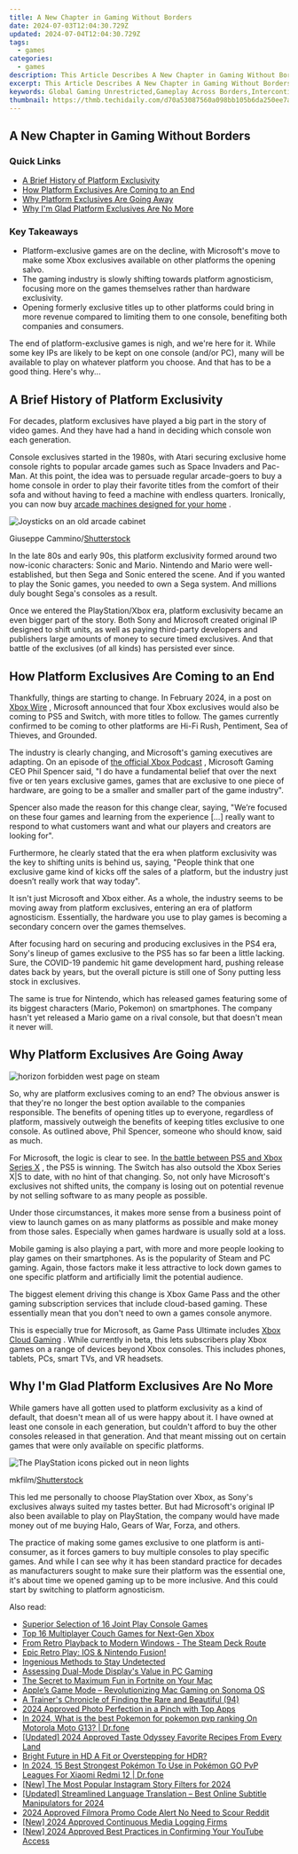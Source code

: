 ```yaml
---
title: A New Chapter in Gaming Without Borders
date: 2024-07-03T12:04:30.729Z
updated: 2024-07-04T12:04:30.729Z
tags:
  - games
categories:
  - games
description: This Article Describes A New Chapter in Gaming Without Borders
excerpt: This Article Describes A New Chapter in Gaming Without Borders
keywords: Global Gaming Unrestricted,Gameplay Across Borders,Intercontinental Gaming,Borderless Gaming World,Universal Gaming Access,Cross-Country Gaming,No Limits Gaming Experience
thumbnail: https://thmb.techidaily.com/d70a53087560a098bb105b6da250ee7a060b663d95025554525e6d2ddaef6a7e.jpg
---
```


## A New Chapter in Gaming Without Borders

### Quick Links

* [A Brief History of Platform Exclusivity](#a-brief-history-of-platform-exclusivity)
* [How Platform Exclusives Are Coming to an End](#how-platform-exclusives-are-coming-to-an-end)
* [Why Platform Exclusives Are Going Away](#why-platform-exclusives-are-going-away)
* [Why I'm Glad Platform Exclusives Are No More](#why-i-39-m-glad-platform-exclusives-are-no-more)

### Key Takeaways

* Platform-exclusive games are on the decline, with Microsoft's move to make some Xbox exclusives available on other platforms the opening salvo.
* The gaming industry is slowly shifting towards platform agnosticism, focusing more on the games themselves rather than hardware exclusivity.
* Opening formerly exclusive titles up to other platforms could bring in more revenue compared to limiting them to one console, benefiting both companies and consumers.

 The end of platform-exclusive games is nigh, and we're here for it. While some key IPs are likely to be kept on one console (and/or PC), many will be available to play on whatever platform you choose. And that has to be a good thing. Here's why...

## A Brief History of Platform Exclusivity

 For decades, platform exclusives have played a big part in the story of video games. And they have had a hand in deciding which console won each generation.

 Console exclusives started in the 1980s, with Atari securing exclusive home console rights to popular arcade games such as Space Invaders and Pac-Man. At this point, the idea was to persuade regular arcade-goers to buy a home console in order to play their favorite titles from the comfort of their sofa and without having to feed a machine with endless quarters. Ironically, you can now buy [arcade machines designed for your home](https://www.makeuseof.com/best-home-arcade-machines/) .

![Joysticks on an old arcade cabinet](https://static1.makeuseofimages.com/wordpress/wp-content/uploads/2024/04/shutterstock_1089499448.jpg)

 Giuseppe Cammino/[Shutterstock](https://www.shutterstock.com/image-photo/joystick-vintage-arcade-videogame-coinop-1089499448)

 In the late 80s and early 90s, this platform exclusivity formed around two now-iconic characters: Sonic and Mario. Nintendo and Mario were well-established, but then Sega and Sonic entered the scene. And if you wanted to play the Sonic games, you needed to own a Sega system. And millions duly bought Sega's consoles as a result.

 Once we entered the PlayStation/Xbox era, platform exclusivity became an even bigger part of the story. Both Sony and Microsoft created original IP designed to shift units, as well as paying third-party developers and publishers large amounts of money to secure timed exclusives. And that battle of the exclusives (of all kinds) has persisted ever since.

## How Platform Exclusives Are Coming to an End

 Thankfully, things are starting to change. In February 2024, in a post on [Xbox Wire](https://news.xbox.com/en-us/2024/02/21/new-platforms-new-players-xbox-games-switch-playstation/) , Microsoft announced that four Xbox exclusives would also be coming to PS5 and Switch, with more titles to follow. The games currently confirmed to be coming to other platforms are Hi-Fi Rush, Pentiment, Sea of Thieves, and Grounded.

 The industry is clearly changing, and Microsoft's gaming executives are adapting. On an episode of [the official Xbox Podcast](https://youtu.be/KGlD9SO3rKU?feature=shared) , Microsoft Gaming CEO Phil Spencer said, "I do have a fundamental belief that over the next five or ten years exclusive games, games that are exclusive to one piece of hardware, are going to be a smaller and smaller part of the game industry".

 Spencer also made the reason for this change clear, saying, "We’re focused on these four games and learning from the experience \[...\] really want to respond to what customers want and what our players and creators are looking for".

 Furthermore, he clearly stated that the era when platform exclusivity was the key to shifting units is behind us, saying, "People think that one exclusive game kind of kicks off the sales of a platform, but the industry just doesn’t really work that way today".

 It isn't just Microsoft and Xbox either. As a whole, the industry seems to be moving away from platform exclusives, entering an era of platform agnosticism. Essentially, the hardware you use to play games is becoming a secondary concern over the games themselves.

 After focusing hard on securing and producing exclusives in the PS4 era, Sony's lineup of games exclusive to the PS5 has so far been a little lacking. Sure, the COVID-19 pandemic hit game development hard, pushing release dates back by years, but the overall picture is still one of Sony putting less stock in exclusives.

 The same is true for Nintendo, which has released games featuring some of its biggest characters (Mario, Pokemon) on smartphones. The company hasn't yet released a Mario game on a rival console, but that doesn't mean it never will.

## Why Platform Exclusives Are Going Away

![horizon forbidden west page on steam](https://static1.makeuseofimages.com/wordpress/wp-content/uploads/2024/04/horizon-forbidden-west-page-on-steam.png)

 So, why are platform exclusives coming to an end? The obvious answer is that they're no longer the best option available to the companies responsible. The benefits of opening titles up to everyone, regardless of platform, massively outweigh the benefits of keeping titles exclusive to one console. As outlined above, Phil Spencer, someone who should know, said as much.

 For Microsoft, the logic is clear to see. In [the battle between PS5 and Xbox Series X](https://www.makeuseof.com/ps5-vs-xbox-series-x/) , the PS5 is winning. The Switch has also outsold the Xbox Series X|S to date, with no hint of that changing. So, not only have Microsoft's exclusives not shifted units, the company is losing out on potential revenue by not selling software to as many people as possible.

 Under those circumstances, it makes more sense from a business point of view to launch games on as many platforms as possible and make money from those sales. Especially when games hardware is usually sold at a loss.

 Mobile gaming is also playing a part, with more and more people looking to play games on their smartphones. As is the popularity of Steam and PC gaming. Again, those factors make it less attractive to lock down games to one specific platform and artificially limit the potential audience.

 The biggest element driving this change is Xbox Game Pass and the other gaming subscription services that include cloud-based gaming. These essentially mean that you don't need to own a games console anymore.

 This is especially true for Microsoft, as Game Pass Ultimate includes [Xbox Cloud Gaming](https://www.makeuseof.com/what-is-xbox-cloud-gaming-how-does-it-work/) . While currently in beta, this lets subscribers play Xbox games on a range of devices beyond Xbox consoles. This includes phones, tablets, PCs, smart TVs, and VR headsets.

## Why I'm Glad Platform Exclusives Are No More

 While gamers have all gotten used to platform exclusivity as a kind of default, that doesn't mean all of us were happy about it. I have owned at least one console in each generation, but couldn't afford to buy the other consoles released in that generation. And that meant missing out on certain games that were only available on specific platforms.

![The PlayStation icons picked out in neon lights](https://static1.makeuseofimages.com/wordpress/wp-content/uploads/2022/05/playstation-logos-in-neon.jpg)

 mkfilm/[Shutterstock](https://www.shutterstock.com/image-illustration/geometry-neon-lights-room-modern-blue-1933780073)

 This led me personally to choose PlayStation over Xbox, as Sony's exclusives always suited my tastes better. But had Microsoft's original IP also been available to play on PlayStation, the company would have made money out of me buying Halo, Gears of War, Forza, and others.

 The practice of making some games exclusive to one platform is anti-consumer, as it forces gamers to buy multiple consoles to play specific games. And while I can see why it has been standard practice for decades as manufacturers sought to make sure their platform was the essential one, it's about time we opened gaming up to be more inclusive. And this could start by switching to platform agnosticism.


<ins class="adsbygoogle"
     style="display:block"
     data-ad-format="autorelaxed"
     data-ad-client="ca-pub-7571918770474297"
     data-ad-slot="1223367746"></ins>



<ins class="adsbygoogle"
     style="display:block"
     data-ad-client="ca-pub-7571918770474297"
     data-ad-slot="8358498916"
     data-ad-format="auto"
     data-full-width-responsive="true"></ins>

<span class="atpl-alsoreadstyle">Also read:</span>
<div><ul>
<li><a href="https://games-able.techidaily.com/superior-selection-of-16-joint-play-console-games/"><u>Superior Selection of 16 Joint Play Console Games</u></a></li>
<li><a href="https://games-able.techidaily.com/top-16-multiplayer-couch-games-for-next-gen-xbox/"><u>Top 16 Multiplayer Couch Games for Next-Gen Xbox</u></a></li>
<li><a href="https://games-able.techidaily.com/from-retro-playback-to-modern-windows-the-steam-deck-route/"><u>From Retro Playback to Modern Windows - The Steam Deck Route</u></a></li>
<li><a href="https://games-able.techidaily.com/1719168020295-epic-retro-play-ios-and-nintendo-fusion/"><u>Epic Retro Play: IOS & Nintendo Fusion!</u></a></li>
<li><a href="https://games-able.techidaily.com/ingenious-methods-to-stay-undetected/"><u>Ingenious Methods to Stay Undetected</u></a></li>
<li><a href="https://games-able.techidaily.com/assessing-dual-mode-displays-value-in-pc-gaming/"><u>Assessing Dual-Mode Display's Value in PC Gaming</u></a></li>
<li><a href="https://games-able.techidaily.com/the-secret-to-maximum-fun-in-fortnite-on-your-mac/"><u>The Secret to Maximum Fun in Fortnite on Your Mac</u></a></li>
<li><a href="https://games-able.techidaily.com/apples-game-mode-revolutionizing-mac-gaming-on-sonoma-os/"><u>Apple’s Game Mode – Revolutionizing Mac Gaming on Sonoma OS</u></a></li>
<li><a href="https://games-able.techidaily.com/a-trainers-chronicle-of-finding-the-rare-and-beautiful-94/"><u>A Trainer's Chronicle of Finding the Rare and Beautiful (94)</u></a></li>
<li><a href="https://instagram-video-files.techidaily.com/2024-approved-photo-perfection-in-a-pinch-with-top-apps/"><u>2024 Approved  Photo Perfection in a Pinch with Top Apps</u></a></li>
<li><a href="https://android-pokemon-go.techidaily.com/in-2024-what-is-the-best-pokemon-for-pokemon-pvp-ranking-on-motorola-moto-g13-drfone-by-drfone-virtual-android/"><u>In 2024, What is the best Pokemon for pokemon pvp ranking On Motorola Moto G13? | Dr.fone</u></a></li>
<li><a href="https://tiktok-videos.techidaily.com/updated-2024-approved-taste-odyssey-favorite-recipes-from-every-land/"><u>[Updated] 2024 Approved  Taste Odyssey  Favorite Recipes From Every Land</u></a></li>
<li><a href="https://extra-information.techidaily.com/bright-future-in-hd-a-fit-or-overstepping-for-hdr/"><u>Bright Future in HD  A Fit or Overstepping for HDR?</u></a></li>
<li><a href="https://android-pokemon-go.techidaily.com/in-2024-15-best-strongest-pokemon-to-use-in-pokemon-go-pvp-leagues-for-xiaomi-redmi-12-drfone-by-drfone-virtual-android/"><u>In 2024, 15 Best Strongest Pokémon To Use in Pokémon GO PvP Leagues For Xiaomi Redmi 12 | Dr.fone</u></a></li>
<li><a href="https://instagram-video-files.techidaily.com/new-the-most-popular-instagram-story-filters-for-2024/"><u>[New] The Most Popular Instagram Story Filters for 2024</u></a></li>
<li><a href="https://fox-direct.techidaily.com/updated-streamlined-language-translation-best-online-subtitle-manipulators-for-2024/"><u>[Updated] Streamlined Language Translation – Best Online Subtitle Manipulators for 2024</u></a></li>
<li><a href="https://ai-vdieo-software.techidaily.com/2024-approved-filmora-promo-code-alert-no-need-to-scour-reddit/"><u>2024 Approved Filmora Promo Code Alert No Need to Scour Reddit</u></a></li>
<li><a href="https://screen-capture.techidaily.com/new-2024-approved-continuous-media-logging-firms/"><u>[New] 2024 Approved  Continuous Media Logging Firms</u></a></li>
<li><a href="https://facebook-video-footage.techidaily.com/new-2024-approved-best-practices-in-confirming-your-youtube-access/"><u>[New] 2024 Approved  Best Practices in Confirming Your YouTube Access</u></a></li>
</ul></div>
